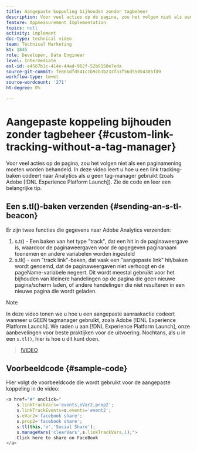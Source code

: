 ```yaml
---
title: Aangepaste koppeling bijhouden zonder tagbeheer
description: Voor veel acties op de pagina, zou het volgen niet als een paginamening moeten worden behandeld. In deze video leert u hoe u een koppelingsmarkering kunt coderen naar Analytics als u geen tagbeheer gebruikt (zoals Experience Platform Launch). Zie de code en leer een belangrijke tip.
feature: Appmeasurement Implementation
topics: null
activity: implement
doc-type: technical video
team: Technical Marketing
kt: 1845
role: Developer, Data Engineer
level: Intermediate
exl-id: e4567b1c-414e-44ad-982f-52b0150e7eda
source-git-commit: fe861dfd541c1b9cb3b233fa3f56d55054305fd9
workflow-type: tm+mt
source-wordcount: '271'
ht-degree: 0%

---
```


# Aangepaste koppeling bijhouden zonder tagbeheer {#custom-link-tracking-without-a-tag-manager}

Voor veel acties op de pagina, zou het volgen niet als een paginamening moeten worden behandeld. In deze video leert u hoe u een link tracking-baken codeert naar Analytics als u geen tag-manager gebruikt (zoals Adobe [!DNL Experience Platform Launch]). Zie de code en leer een belangrijke tip.

## Een s.tl()-baken verzenden {#sending-an-s-tl-beacon}

Er zijn twee functies die gegevens naar Adobe Analytics verzenden:

1. s.t() - Een baken van het type &quot;track&quot;, dat een hit in de paginaweergave is, waardoor de paginaweergaven voor de opgegeven paginanaam toenemen en andere variabelen worden ingesteld
1. s.tl() - een &quot;track link&quot;-baken, dat vaak een &quot;aangepaste link&quot; hit/baken wordt genoemd, dat de paginaweergaven niet verhoogt en de pageName-variabele negeert. Dit wordt meestal gebruikt voor het bijhouden van kleinere handelingen op de pagina die geen nieuwe pagina/scherm laden, of andere handelingen die niet resulteren in een nieuwe pagina die wordt geladen.

>[!NOTE]
>
>In deze video tonen we u hoe u een aangepaste aanraakactie codeert wanneer u GEEN tagmanager gebruikt, zoals Adobe [!DNL Experience Platform Launch]. We raden u aan [!DNL Experience Platform Launch], onze aanbevelingen voor beste praktijken voor de uitvoering. Nochtans, als u in een `s.tl()`, hier is hoe u dit kunt doen.

>[!VIDEO](https://video.tv.adobe.com/v/25832/?quality=12)

## Voorbeeldcode {#sample-code}

Hier volgt de voorbeeldcode die wordt gebruikt voor de aangepaste koppeling in de video:

```JavaScript
<a href="#" onclick="
    s.linkTrackVars='events,eVar2,prop2';
    s.linkTrackEvents=s.events='event2';
    s.eVar2='facebook share';
    s.prop2='facebook share';
    s.tl(this,'o','Social Share');
    s.manageVars('clearVars',s.linkTrackVars,1);">
    Click here to share on FaceBook
</a>
```
